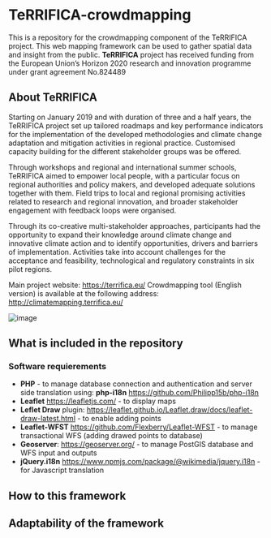 # TeRRIFICA-crowdmapping
This is a repository for the crowdmapping component of the TeRRIFICA project. This web mapping framework can be used to gather spatial data and insight from the public.
**TeRRIFICA** project has received funding from the European Union’s Horizon 2020 research and innovation programme under grant agreement No.824489

## About TeRRIFICA

Starting on January 2019 and with duration of three and a half years, the TeRRIFICA project set up tailored roadmaps and key performance indicators for the implementation of the developed methodologies and climate change adaptation and mitigation activities in regional practice. Customised capacity building for the different stakeholder groups was be offered.

Through workshops and regional and international summer schools, TeRRIFICA aimed to empower local people, with a particular focus on regional authorities and policy makers, and developed adequate solutions together with them. Field trips to local and regional promising activities related to research and regional innovation, and broader stakeholder engagement with feedback loops were organised.

Through its co-creative multi-stakeholder approaches, participants had the opportunity to expand their knowledge around climate change and innovative climate action and to identify opportunities, drivers and barriers of implementation. Activities take into account challenges for the acceptance and feasibility, technological and regulatory constraints in six pilot regions.

Main project website: https://terrifica.eu/
Crowdmapping tool (English version) is available at the following address: http://climatemapping.terrifica.eu/

![image](https://user-images.githubusercontent.com/10100274/171247090-f85bb75e-c27f-431b-9b61-e7130e74506a.png)


## What is included in the repository

### Software requierements

- **PHP** - to manage database connection and authentication and server side translation using: **php-i18n** https://github.com/Philipp15b/php-i18n
- **Leaflet** https://leafletjs.com/  - to display maps
- **Leflet Draw** plugin: https://leaflet.github.io/Leaflet.draw/docs/leaflet-draw-latest.html - to enable adding points
- **Leaflet-WFST** https://github.com/Flexberry/Leaflet-WFST - to manage transactional WFS (adding drawed points to database)
- **Geoserver**: https://geoserver.org/ - to manage PostGIS database and WFS input and outputs
- **jQuery.i18n** https://www.npmjs.com/package/@wikimedia/jquery.i18n - for Javascript translation

## How to this framework

## Adaptability of the framework



